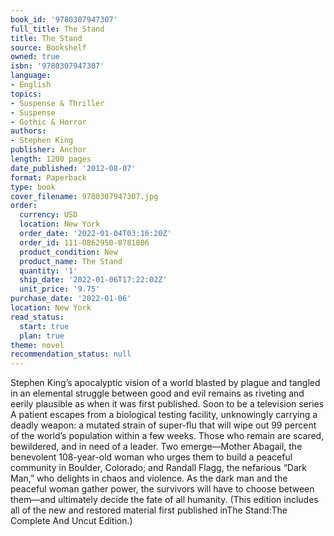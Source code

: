```yaml
---
book_id: '9780307947307'
full_title: The Stand
title: The Stand
source: Bookshelf
owned: true
isbn: '9780307947307'
language:
- English
topics:
- Suspense & Thriller
- Suspense
- Gothic & Horror
authors:
- Stephen King
publisher: Anchor
length: 1200 pages
date_published: '2012-08-07'
format: Paperback
type: book
cover_filename: 9780307947307.jpg
order:
  currency: USD
  location: New York
  order_date: '2022-01-04T03:16:20Z'
  order_id: 111-0862950-8781806
  product_condition: New
  product_name: The Stand
  quantity: '1'
  ship_date: '2022-01-06T17:22:02Z'
  unit_price: '9.75'
purchase_date: '2022-01-06'
location: New York
read_status:
  start: true
  plan: true
theme: novel
recommendation_status: null
---
```

Stephen King’s apocalyptic vision of a world blasted by plague and tangled in an elemental struggle between good and evil remains as riveting and eerily plausible as when it was first published.
Soon to be a television series
A patient escapes from a biological testing facility, unknowingly carrying a deadly weapon: a mutated strain of super-flu that will wipe out 99 percent of the world’s population within a few weeks. Those who remain are scared, bewildered, and in need of a leader. Two emerge—Mother Abagail, the benevolent 108-year-old woman who urges them to build a peaceful community in Boulder, Colorado; and Randall Flagg, the nefarious “Dark Man,” who delights in chaos and violence. As the dark man and the peaceful woman gather power, the survivors will have to choose between them—and ultimately decide the fate of all humanity.
(This edition includes all of the new and restored material first published inThe Stand:The Complete And Uncut Edition.)
